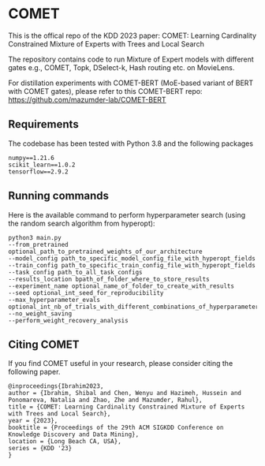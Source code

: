 # COMET

This is the offical repo of the KDD 2023 paper: COMET: Learning Cardinality Constrained Mixture of Experts
with Trees and Local Search

The repository contains code to run Mixture of Expert models with different gates e.g., COMET, Topk, DSelect-k, Hash routing etc. on MovieLens. 

For distillation experiments with COMET-BERT (MoE-based variant of BERT with COMET gates), please refer to this COMET-BERT repo: https://github.com/mazumder-lab/COMET-BERT 



## Requirements
The codebase has been tested with Python 3.8 and the following packages
```
numpy==1.21.6
scikit_learn==1.0.2
tensorflow==2.9.2
```


## Running commands
Here is the available command to perform hyperparameter search (using the random search algorithm from hyperopt):

```
python3 main.py 
--from_pretrained optional_path_to_pretrained_weights_of_our_architecture
--model_config path_to_specific_model_config_file_with_hyperopt_fields 
--train_config path_to_specific_train_config_file_with_hyperopt_fields 
--task_config path_to_all_task_configs 
--results_location bpath_of_folder_where_to_store_results 
--experiment_name optional_name_of_folder_to_create_with_results
--seed optional_int_seed_for_reproducibility
--max_hyperparameter_evals optional_int_nb_of_trials_with_different_combinations_of_hyperparameters
--no_weight_saving
--perform_weight_recovery_analysis
```


## Citing COMET
If you find COMET useful in your research, please consider citing the following paper.

```
@inproceedings{Ibrahim2023,
author = {Ibrahim, Shibal and Chen, Wenyu and Hazimeh, Hussein and Ponomareva, Natalia and Zhao, Zhe and Mazumder, Rahul},
title = {COMET: Learning Cardinality Constrained Mixture of Experts with Trees and Local Search},
year = {2023},
booktitle = {Proceedings of the 29th ACM SIGKDD Conference on Knowledge Discovery and Data Mining},
location = {Long Beach CA, USA},
series = {KDD '23}
}
```
